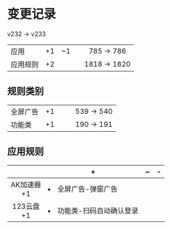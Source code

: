 # 变更记录

v232 -> v233

||||||
|-|:-:|:-:|:-:|:-:|
|应用|+1|~1||785 -> 786|
|应用规则|+2|||1818 -> 1820|

## 规则类别

||||||
|-|:-:|:-:|:-:|:-:|
|全屏广告|+1|||539 -> 540|
|功能类|+1|||190 -> 191|

## 应用规则

||+|~|-|
|:-:|-|-|-|
|AK加速器<br>+1|<li>全屏广告-弹窗广告|||
|123云盘<br>+1|<li>功能类-扫码自动确认登录|||
